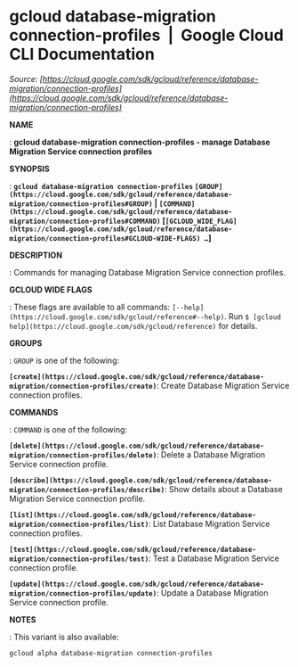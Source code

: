 # gcloud database-migration connection-profiles  |  Google Cloud CLI Documentation

*Source: [https://cloud.google.com/sdk/gcloud/reference/database-migration/connection-profiles](https://cloud.google.com/sdk/gcloud/reference/database-migration/connection-profiles)*

**NAME**

: **gcloud database-migration connection-profiles - manage Database Migration Service connection profiles**

**SYNOPSIS**

: **`gcloud database-migration connection-profiles` `[GROUP](https://cloud.google.com/sdk/gcloud/reference/database-migration/connection-profiles#GROUP)` | `[COMMAND](https://cloud.google.com/sdk/gcloud/reference/database-migration/connection-profiles#COMMAND)` [`[GCLOUD_WIDE_FLAG](https://cloud.google.com/sdk/gcloud/reference/database-migration/connection-profiles#GCLOUD-WIDE-FLAGS) …`]**

**DESCRIPTION**

: Commands for managing Database Migration Service connection profiles.

**GCLOUD WIDE FLAGS**

: These flags are available to all commands: `[--help](https://cloud.google.com/sdk/gcloud/reference#--help)`.
Run `$ [gcloud help](https://cloud.google.com/sdk/gcloud/reference)` for details.

**GROUPS**

: ``GROUP`` is one of the following:

**`[create](https://cloud.google.com/sdk/gcloud/reference/database-migration/connection-profiles/create)`**:
Create Database Migration Service connection profiles.

**COMMANDS**

: ``COMMAND`` is one of the following:

**`[delete](https://cloud.google.com/sdk/gcloud/reference/database-migration/connection-profiles/delete)`**:
Delete a Database Migration Service connection profile.

**`[describe](https://cloud.google.com/sdk/gcloud/reference/database-migration/connection-profiles/describe)`**:
Show details about a Database Migration Service connection profile.

**`[list](https://cloud.google.com/sdk/gcloud/reference/database-migration/connection-profiles/list)`**:
List Database Migration Service connection profiles.

**`[test](https://cloud.google.com/sdk/gcloud/reference/database-migration/connection-profiles/test)`**:
Test a Database Migration Service connection profile.

**`[update](https://cloud.google.com/sdk/gcloud/reference/database-migration/connection-profiles/update)`**:
Update a Database Migration Service connection profile.

**NOTES**

: This variant is also available:

```
gcloud alpha database-migration connection-profiles
```